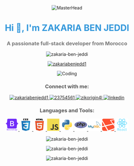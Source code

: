 <div align="center">
    <img src="https://miro.medium.com/v2/resize:fit:720/format:webp/1*yw0TnheAGN-LPneDaTlaxw.gif" alt="MasterHead" width="200">
</div>

<h1 align="center" style="color: #3498db;">Hi 👋, I'm ZAKARIA BEN JEDDI</h1>
<h3 align="center" style="color: #777;">A passionate full-stack developer from Morocco</h3>

<p align="center">
    <img src="https://komarev.com/ghpvc/?username=zakaria-ben-jeddi&label=Profile%20views&color=0e75b6&style=flat" alt="zakaria-ben-jeddi" />
</p>
<p align="center">
    <a href="https://twitter.com/zakariabenjedd1" target="_blank">
        <img src="https://img.shields.io/twitter/follow/zakariabenjedd1?logo=twitter&style=for-the-badge" alt="zakariabenjedd1" />
    </a>
</p>

<div align="center">
  <img src="https://raw.githubusercontent.com/0xAbdulKhalid/0xAbdulKhalid/main/assets/mdImages/animated_developer1.gif" alt="Coding" width="400" />
</div>

<h3 align="center" style="color: #555;">Connect with me:</h3>

<p align="center">
    <a href="https://twitter.com/zakariabenjedd1" target="_blank">
        <img src="https://raw.githubusercontent.com/rahuldkjain/github-profile-readme-generator/master/src/images/icons/Social/twitter.svg" alt="zakariabenjedd1" height="30" width="40" />
    </a>
    <a href="https://stackoverflow.com/users/23754561" target="_blank">
        <img src="https://raw.githubusercontent.com/rahuldkjain/github-profile-readme-generator/master/src/images/icons/Social/stack-overflow.svg" alt="23754561" height="30" width="40" />
    </a>
    <a href="https://discord.gg/zikorigin4l" target="_blank">
        <img src="https://raw.githubusercontent.com/rahuldkjain/github-profile-readme-generator/master/src/images/icons/Social/discord.svg" alt="zikorigin4l" height="30" width="40" />
    </a>
    <a href="https://www.linkedin.com/in/zakaria-ben-jeddi-509418299/" target="_blank">
        <img src="https://raw.githubusercontent.com/rahuldkjain/github-profile-readme-generator/master/src/images/icons/Social/linkedin.svg" alt="linkedin" height="30" width="40" />
    </a>
</p>

<h3 align="center" style="color: #555;">Languages and Tools:</h3>
<p align="center">
    <a href="https://getbootstrap.com" target="_blank" rel="noreferrer">
        <img src="https://raw.githubusercontent.com/devicons/devicon/master/icons/bootstrap/bootstrap-plain-wordmark.svg" alt="bootstrap" width="40" height="40" />
    </a>
    <a href="https://www.w3schools.com/css/" target="_blank" rel="noreferrer">
        <img src="https://raw.githubusercontent.com/devicons/devicon/master/icons/css3/css3-original-wordmark.svg" alt="css3" width="40" height="40" />
    </a>
    <a href="https://www.w3.org/html/" target="_blank" rel="noreferrer">
        <img src="https://raw.githubusercontent.com/devicons/devicon/master/icons/html5/html5-original-wordmark.svg" alt="html5" width="40" height="40" />
    </a>
    <a href="https://developer.mozilla.org/en-US/docs/Web/JavaScript" target="_blank" rel="noreferrer">
        <img src="https://raw.githubusercontent.com/devicons/devicon/master/icons/javascript/javascript-original.svg" alt="javascript" width="40" height="40" />
    </a>
    <a href="https://www.python.org" target="_blank" rel="noreferrer">
        <img src="https://raw.githubusercontent.com/devicons/devicon/master/icons/python/python-original.svg" alt="python" width="40" height="40" />
    </a>
   <a href="https://www.php.net" target="_blank" rel="noreferrer">
        <img src="https://raw.githubusercontent.com/devicons/devicon/master/icons/php/php-original.svg" alt="php" width="40" height="40"/>
    </a>
    <a href="https://www.mysql.com/" target="_blank" rel="noreferrer">
      <img src="https://raw.githubusercontent.com/devicons/devicon/master/icons/mysql/mysql-original-wordmark.svg" alt="mysql" width="40" height="40"/>
    </a>
    <a href="https://laravel.com/" target="_blank" rel="noreferrer">
      <img src="https://raw.githubusercontent.com/devicons/devicon/master/icons/laravel/laravel-plain.svg" alt="laravel" width="40" height="40"/>
    </a>
    <a href="https://reactjs.org/" target="_blank" rel="noreferrer">
      <img src="https://raw.githubusercontent.com/devicons/devicon/master/icons/react/react-original-wordmark.svg" alt="react" width="40" height="40"/>
    </a>
</p>

<p align="center">
    <img src="https://github-readme-stats.vercel.app/api/top-langs?username=zakaria-ben-jeddi&show_icons=true&locale=en&layout=compact" alt="zakaria-ben-jeddi" />
</p>
<p align="center">
    <img src="https://github-readme-stats.vercel.app/api?username=zakaria-ben-jeddi&show_icons=true&locale=en" alt="zakaria-ben-jeddi" />
</p>
<p align="center">
    <img src="https://github-readme-streak-stats.herokuapp.com/?user=zakaria-ben-jeddi&" alt="zakaria-ben-jeddi" />
</p>
